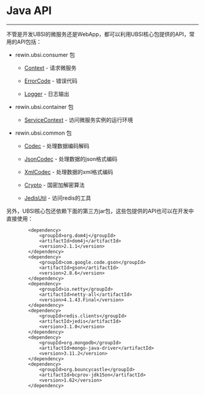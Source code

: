 # Java API

---

不管是开发UBSI的微服务还是WebApp，都可以利用UBSI核心包提供的API，常用的API包括：



* rewin.ubsi.consumer 包

  * [Context](Context.md) - 请求微服务

  * [ErrorCode](ErrorCode.md) - 错误代码

  * [Logger](Logger.md) - 日志输出



* rewin.ubsi.container 包

  * [ServiceContext](ServiceContext.md) - 访问微服务实例的运行环境



* rewin.ubsi.common 包

  * [Codec](Codec.md) - 处理数据编码解码

  * [JsonCodec](JsonCodec.md) - 处理数据的json格式编码

  * [XmlCodec](XmlCodec.md) - 处理数据的xml格式编码

  * [Crypto](Crypto.md) - 国密加解密算法

  * [JedisUtil](JedisUtil.md) - 访问redis的工具



另外，UBSI核心包还依赖下面的第三方jar包，这些包提供的API也可以在开发中直接使用：

```
        <dependency>
            <groupId>org.dom4j</groupId>
            <artifactId>dom4j</artifactId>
            <version>2.1.1</version>
        </dependency>
        <dependency>
            <groupId>com.google.code.gson</groupId>
            <artifactId>gson</artifactId>
            <version>2.8.6</version>
        </dependency>
        <dependency>
            <groupId>io.netty</groupId>
            <artifactId>netty-all</artifactId>
            <version>4.1.43.Final</version>
        </dependency>
        <dependency>
            <groupId>redis.clients</groupId>
            <artifactId>jedis</artifactId>
            <version>3.1.0</version>
        </dependency>
        <dependency>
            <groupId>org.mongodb</groupId>
            <artifactId>mongo-java-driver</artifactId>
            <version>3.11.2</version>
        </dependency>
        <dependency>
            <groupId>org.bouncycastle</groupId>
            <artifactId>bcprov-jdk15on</artifactId>
            <version>1.62</version>
        </dependency>
```

